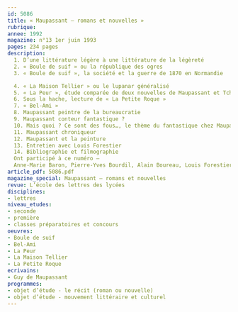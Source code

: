 ```yaml
---
id: 5086
title: « Maupassant – romans et nouvelles »
rubrique: 
annee: 1992
magazine: n°13 1er juin 1993
pages: 234 pages
description: 
  1. D’une littérature légère à une littérature de la légèreté
  2. « Boule de suif » ou la république des ogres
  3. « Boule de suif », la société et la guerre de 1870 en Normandie

  4. « La Maison Tellier » ou le lupanar généralisé
  5. « La Peur », étude comparée de deux nouvelles de Maupassant et Tchekhov
  6. Sous la hache, lecture de « La Petite Roque »
  7. « Bel-Ami »
  8. Maupassant peintre de la bureaucratie
  9. Maupassant conteur fantastique ?
  10. Mais quoi ? Ce sont des fous…, le thème du fantastique chez Maupassant
  11. Maupassant chroniqueur
  12. Maupassant et la peinture
  13. Entretien avec Louis Forestier
  14. Bibliographie et filmographie
  Ont participé à ce numéro – 
  Anne-Marie Baron, Pierre-Yves Bourdil, Alain Boureau, Louis Forestier, Denise Le Dantec, Jacques Le Marinel, Marianne Mabille, Francis Marcoin, Dominique Millet-Gérard, Yves Stalloni, Fabrice Thumerel, Thérèse Thumerel et Pierre Tranouez
article_pdf: 5086.pdf
magazine_special: Maupassant – romans et nouvelles
revue: L’école des lettres des lycées
disciplines:
- lettres
niveau_etudes:
- seconde
- première
- classes préparatoires et concours
oeuvres:
- Boule de suif
- Bel-Ami
- La Peur
- La Maison Tellier
- La Petite Roque
ecrivains:
- Guy de Maupassant
programmes:
- objet d’étude - le récit (roman ou nouvelle)
- objet d’étude - mouvement littéraire et culturel
---
```


